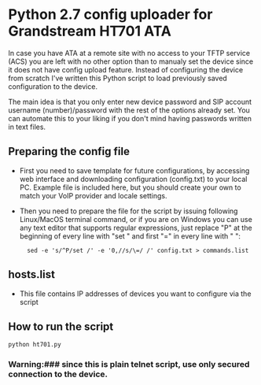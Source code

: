 # Python 2.7 config uploader for Grandstream HT701 ATA

In case you have ATA at a remote site with no access to your TFTP service (ACS) you are left with no other option than to manualy set the device since it does not have config upload feature. Instead of configuring the device from scratch I've written this Python script to load previously saved configuration to the device.

The main idea is that you only enter new device password and SIP account username (number)/password with the rest of the options already set. You can automate this to your liking if you don't mind having passwords written in text files.

## Preparing the config file

- First you need to save template for future configurations, by accessing web interface and downloading configuration (config.txt) to your local PC. Example file is included here, but you should create your own to match your VoIP provider and locale settings.

- Then you need to prepare the file for the script by issuing following Linux/MacOS terminal command, or if you are on Windows you can use any text editor that supports regular expressions, just replace "P" at the beginning of every line with "set " and first "=" in every line with " ":

		sed -e 's/^P/set /' -e '0,//s/\=/ /' config.txt > commands.list
	
## hosts.list

- This file contains IP addresses of devices you want to configure via the script

## How to run the script

	python ht701.py

### Warning:### since this is plain telnet script, use only secured connection to the device.
